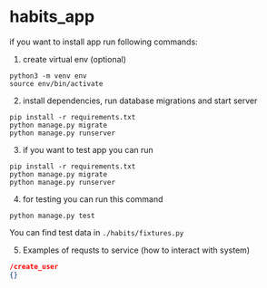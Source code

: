 # habits_app

if you want to install app run following commands:

1. create virtual env (optional)
```console
python3 -m venv env
source env/bin/activate
```

2. install dependencies, run database migrations and start server

```console
pip install -r requirements.txt
python manage.py migrate
python manage.py runserver
```

3. if you want to test app you can run

```console
pip install -r requirements.txt
python manage.py migrate
python manage.py runserver
```

4. for testing you can run this command 

```console
python manage.py test
```

You can find test data in `./habits/fixtures.py`

5. Examples of requsts to service (how to interact with system)

```json
/create_user
{}
```
